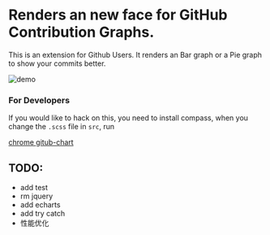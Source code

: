 # Renders an new face for GitHub Contribution Graphs.

This is an extension for Github Users.
It renders an Bar graph or a Pie graph to show your commits better.

![demo](http://static-file-pdd.oss-cn-hangzhou.aliyuncs.com/image/4-3.png)

### For Developers

If you would like to hack on this, you need to install compass, when you change the ```.scss``` file in ```src```, run 

[chrome gitub-chart](https://chrome.google.com/webstore/detail/github-chart/apaldppjjcjgjddfobajdclccgkbkkje)

## TODO:

* add test
* rm jquery
* add echarts
* add try catch
* 性能优化
